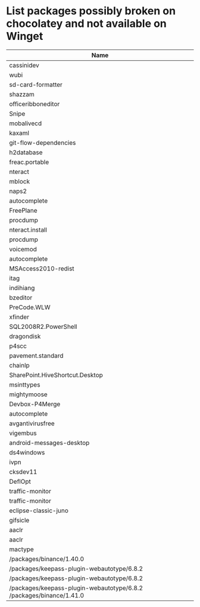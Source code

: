 # List packages possibly broken on chocolatey and not available on Winget

| Name | 
|------| 
| cassinidev | 
| wubi | 
| sd-card-formatter | 
| shazzam | 
| officeribboneditor | 
| Snipe | 
| mobalivecd | 
| kaxaml | 
| git-flow-dependencies | 
| h2database | 
| freac.portable | 
| nteract | 
| mblock | 
| naps2 | 
| autocomplete |  
| FreePlane | 
| procdump | 
| nteract.install | 
| procdump | 
| voicemod | 
| autocomplete | 
| MSAccess2010-redist | 
| itag | 
| indihiang | 
| bzeditor | 
| PreCode.WLW | 
| xfinder | 
| SQL2008R2.PowerShell | 
| dragondisk | 
| p4scc | 
| pavement.standard | 
| chainlp | 
| SharePoint.HiveShortcut.Desktop | 
| msinttypes | 
| mightymoose | 
| Devbox-P4Merge | 
| autocomplete | 
| avgantivirusfree | 
| vigembus | 
| android-messages-desktop | 
| ds4windows | 
| ivpn | 
| cksdev11 | 
| DeflOpt | 
| traffic-monitor | 
| traffic-monitor | 
| eclipse-classic-juno | 
| gifsicle | 
| aaclr | 
| aaclr | 
| mactype | 
| /packages/binance/1.40.0 | 
| /packages/keepass-plugin-webautotype/6.8.2 | 
| /packages/keepass-plugin-webautotype/6.8.2 | 
| /packages/keepass-plugin-webautotype/6.8.2 /packages/binance/1.41.0 | 
